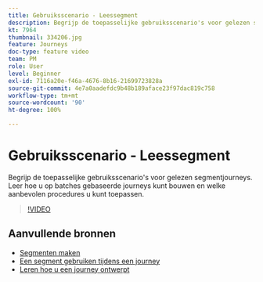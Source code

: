 ```yaml
---
title: Gebruiksscenario - Leessegment
description: Begrijp de toepasselijke gebruiksscenario's voor gelezen segmentjourneys. Leer hoe u op batches gebaseerde journeys kunt bouwen en welke aanbevolen procedures u kunt toepassen.
kt: 7964
thumbnail: 334206.jpg
feature: Journeys
doc-type: feature video
team: PM
role: User
level: Beginner
exl-id: 7116a20e-f46a-4676-8b16-21699723828a
source-git-commit: 4e7a0aadefdc9b48b189aface23f97dac819c758
workflow-type: tm+mt
source-wordcount: '90'
ht-degree: 100%

---
```


# Gebruiksscenario - Leessegment

Begrijp de toepasselijke gebruiksscenario&#39;s voor gelezen segmentjourneys. Leer hoe u op batches gebaseerde journeys kunt bouwen en welke aanbevolen procedures u kunt toepassen.

>[!VIDEO](https://video.tv.adobe.com/v/334206?quality=12)

## Aanvullende bronnen

* [Segmenten maken](https://experienceleague.adobe.com/docs/journey-optimizer/using/segment/segments/creating-a-segment.html?lang=nl)
* [Een segment gebruiken tijdens een journey](https://experienceleague.adobe.com/docs/journey-optimizer/using/orchestrate-journeys/about-journey-building/read-segment.html?lang=nl)
* [Leren hoe u een journey ontwerpt](https://experienceleague.adobe.com/docs/journey-optimizer/using/orchestrate-journeys/create-journey/using-the-journey-designer.html?lang=nl)
